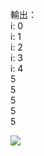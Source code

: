 輸出：  
i: 0  
i: 1   
i: 2   
i: 3   
i: 4   
5   
5   
5   
5   
5   

![](https://github.com/potatokaka/ass_test/blob/master/week17/W17-HW2.gif?raw=true)

